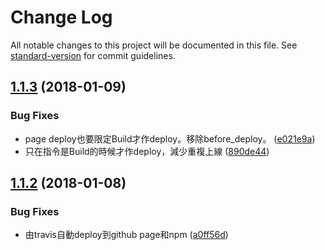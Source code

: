 # Change Log

All notable changes to this project will be documented in this file. See [standard-version](https://github.com/conventional-changelog/standard-version) for commit guidelines.

<a name="1.1.3"></a>
## [1.1.3](https://github.com/i3thuan5/ten1su4/compare/v1.1.2...v1.1.3) (2018-01-09)


### Bug Fixes

* page deploy也要限定Build才作deploy。移除before_deploy。 ([e021e9a](https://github.com/i3thuan5/ten1su4/commit/e021e9a))
* 只在指令是Build的時候才作deploy，減少重複上線 ([890de44](https://github.com/i3thuan5/ten1su4/commit/890de44))



<a name="1.1.2"></a>
## [1.1.2](https://github.com/i3thuan5/ten1su4/compare/1.1.1...1.1.2) (2018-01-08)


### Bug Fixes

* 由travis自動deploy到github page和npm ([a0ff56d](https://github.com/i3thuan5/ten1su4/commit/a0ff56d))
